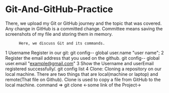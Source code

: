 # Git-And-GitHub-Practice
There, we upload my Git or GitHub journey and the topic that was covered.
Any change in GitHub is a committed change.
Committee means saving the screenshots of my file and storing them in memory.  

          Here, we discuss Git and its commands.
  1 Username Register in our git:
            git config-- global user.name "user name";
  2 Register the email address that you used on the github.
            git config-- global user.email "example@gmail.com"
  3 Show the Username and userEmail registered successfully/.
          git  config list
  4 Clone: Cloning a repository on our local machine.
          There are two things that are local(machine or laptop) and remote(That file on Github).
          Clone is used to copy a file from GitHub to the local machine.
     command =>     git clone <-some link of the Project->
  
  
